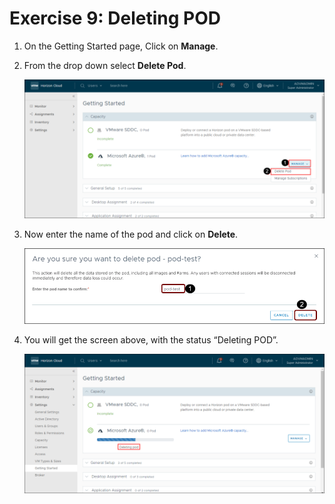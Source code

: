 # **Exercise 9: Deleting POD**


1. On the Getting Started page, Click on **Manage**.

2. From the drop down select **Delete Pod**.

   ![ws name.](media/us48.png)
   

3. Now enter the name of the pod and click on **Delete**.

   ![ws name.](media/us49.png)

4. You will get the screen above, with the status “Deleting POD”.

   ![ws name.](media/dp3.png)
